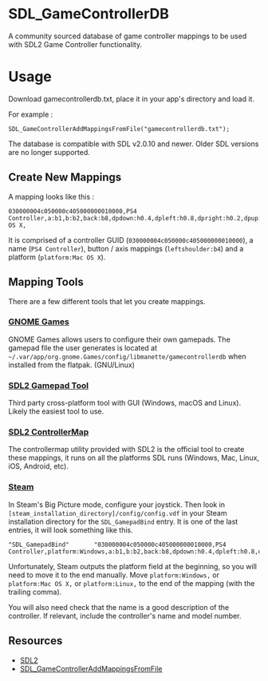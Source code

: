 # SDL_GameControllerDB

A community sourced database of game controller mappings to be used with SDL2 Game Controller functionality.

# Usage
Download gamecontrollerdb.txt, place it in your app's directory and load it.

For example :
```
SDL_GameControllerAddMappingsFromFile("gamecontrollerdb.txt");
```

The database is compatible with SDL v2.0.10 and newer. Older SDL versions are no longer supported.

## Create New Mappings
A mapping looks like this :
```
030000004c050000c405000000010000,PS4 Controller,a:b1,b:b2,back:b8,dpdown:h0.4,dpleft:h0.8,dpright:h0.2,dpup:h0.1,guide:b12,leftshoulder:b4,leftstick:b10,lefttrigger:a3,leftx:a0,lefty:a1,rightshoulder:b5,rightstick:b11,righttrigger:a4,rightx:a2,righty:a5,start:b9,x:b0,y:b3,platform:Mac OS X,
```
It is comprised of a controller GUID (`030000004c050000c405000000010000`), a name (`PS4 Controller`), button / axis mappings (`leftshoulder:b4`) and a platform (`platform:Mac OS X`).

## Mapping Tools
There are a few different tools that let you create mappings.

### [GNOME Games](https://wiki.gnome.org/Apps/Games)
GNOME Games allows users to configure their own gamepads. The gamepad file the user generates is located at `~/.var/app/org.gnome.Games/config/libmanette/gamecontrollerdb` when installed from the flatpak. (GNU/Linux)

### [SDL2 Gamepad Tool](http://www.generalarcade.com/gamepadtool/)
Third party cross-platform tool with GUI (Windows, macOS and Linux). Likely the easiest tool to use.

### [SDL2 ControllerMap](https://www.libsdl.org/download-2.0.php)
The controllermap utility provided with SDL2 is the official tool to create these mappings, it runs on all the platforms SDL runs (Windows, Mac, Linux, iOS, Android, etc).

### [Steam](http://store.steampowered.com)
In Steam's Big Picture mode, configure your joystick. Then look in `[steam_installation_directory]/config/config.vdf` in your Steam installation directory for the `SDL_GamepadBind` entry. It is one of the last entries, it will look something like this.

```
"SDL_GamepadBind"		"030000004c050000c405000000010000,PS4 Controller,platform:Windows,a:b1,b:b2,back:b8,dpdown:h0.4,dpleft:h0.8,dpright:h0.2,dpup:h0.1,guide:b12,leftshoulder:b4,leftstick:b10,lefttrigger:a3,leftx:a0,lefty:a1,rightshoulder:b5,rightstick:b11,righttrigger:a4,rightx:a2,righty:a5,start:b9,x:b0,y:b3,"
```

Unfortunately, Steam outputs the platform field at the beginning, so you will need to move it to the end manually. Move `platform:Windows,` or `platform:Mac OS X,` or `platform:Linux,` to the end of the mapping (with the trailing comma).

You will also need check that the name is a good description of the controller. If relevant, include the controller's name and model number.

## Resources

* [SDL2](http://www.libsdl.org)
* [SDL_GameControllerAddMappingsFromFile](http://wiki.libsdl.org/SDL_GameControllerAddMappingsFromFile)
